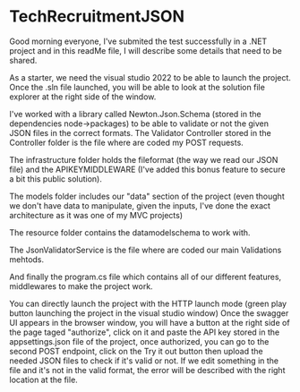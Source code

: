 # TechRecruitmentJSON

Good morning everyone,
I've submited the test successfully in a .NET project and in this readMe file, I will describe some details that need to be shared.

As a starter, we need the visual studio 2022 to be able to launch the project.
Once the .sln file launched, you will be able to look at the solution file explorer at the right side of the window.

I've worked with a library called Newton.Json.Schema (stored in the dependencies node->packages) to be able to validate or not the given JSON files in the correct formats.
The Validator Controller stored in the Controller folder is the file where are coded my POST requests.

The infrastructure folder holds the fileformat (the way we read our JSON file) and the APIKEYMIDDLEWARE (I've added this bonus feature to secure a bit this public solution).

The models folder includes our "data" section of the project (even thought we don't have data to manipulate, given the inputs, I've done the exact architecture as it was
one of my MVC projects)

The resource folder contains the datamodelschema to work with.

The JsonValidatorService is the file where are coded our main Validations mehtods.

And finally the program.cs file which contains all of our different features, middlewares to make the project work.

You can directly launch the project with the HTTP launch mode (green play button launching the project in the visual studio window)
Once the swagger UI appears in the browser window, you will have a button at the right side of the page taged "authorize", click on it and paste the API key stored
in the appsettings.json file of the project, once authorized, you can go to the second POST endpoint, click on the Try it out button then upload the needed JSON files
to check if it's valid or not. If we edit something in the file and it's not in the valid format, the error will be described with the right location at the file.

